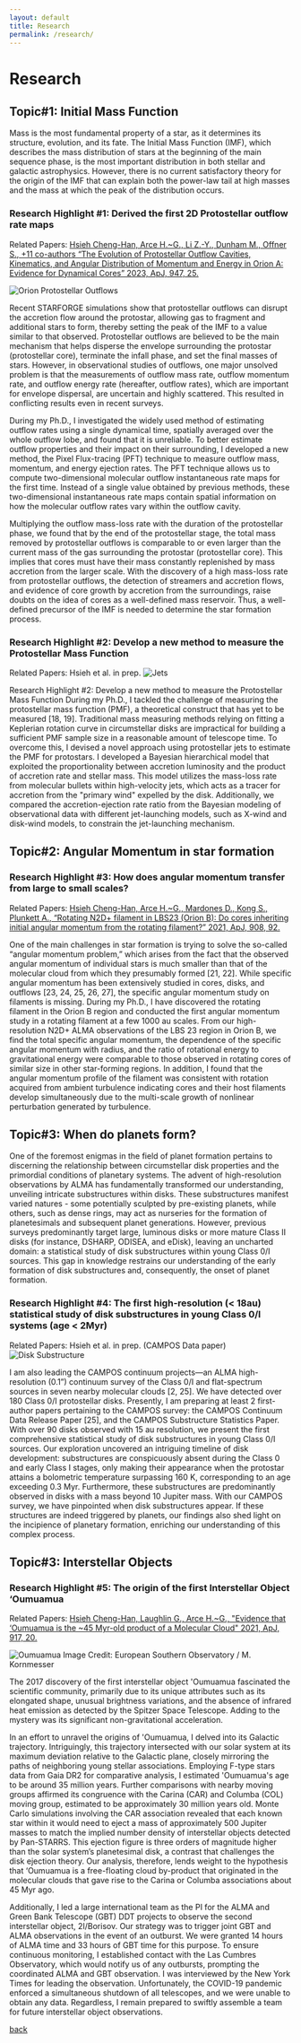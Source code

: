 ```yaml
---
layout: default
title: Research
permalink: /research/
---
```


# Research

## Topic#1: Initial Mass Function
Mass is the most fundamental property of a star, as it determines its structure, evolution, and its fate. The Initial Mass Function (IMF), which describes the mass distribution of stars at the beginning of the main sequence phase, is the most important distribution in both stellar and galactic astrophysics. However, there is no current satisfactory theory for the origin of the IMF that can explain both the power-law tail at high masses and the mass at which the peak of the distribution occurs.
### Research Highlight #1: Derived the first 2D Protostellar outflow rate maps
Related Papers:
[Hsieh Cheng-Han, Arce H.~G., Li Z.-Y., Dunham M., Offner S., +11 co-authors “The Evolution of Protostellar Outflow Cavities, Kinematics, and Angular Distribution of Momentum and Energy in Orion A: Evidence for Dynamical Cores” 2023, ApJ, 947, 25.](https://ui.adsabs.harvard.edu/abs/2023ApJ...947...25H/abstract)

![Orion Protostellar Outflows](/assets/img/Outflows.png)

Recent STARFORGE simulations show that protostellar outflows can disrupt the accretion flow
around the protostar, allowing gas to fragment and additional stars to form, thereby setting the peak of the IMF to a value similar to that observed. Protostellar outflows are believed to be the main
mechanism that helps disperse the envelope surrounding the protostar (protostellar core), terminate the infall phase, and set the final masses of stars. However, in observational studies of outflows, one major unsolved problem is that the measurements of outflow mass rate, outflow
momentum rate, and outflow energy rate (hereafter, outflow rates), which are important for envelope
dispersal, are uncertain and highly scattered. This resulted in conflicting results even in recent surveys.

During my Ph.D., I investigated the widely used method of estimating outflow rates using a single
dynamical time, spatially averaged over the whole outflow lobe, and found that it is unreliable. To better estimate outflow properties and their impact on their surrounding, I developed a new method, the Pixel Flux-tracing (PFT) technique to measure outflow mass, momentum, and energy ejection rates.
The PFT technique allows us to compute two-dimensional molecular outflow instantaneous rate
maps for the first time. Instead of a single value obtained by previous methods, these two-dimensional
instantaneous rate maps contain spatial information on how the molecular outflow rates vary within the
outflow cavity.

Multiplying the outflow mass-loss rate with the duration of the protostellar phase, we found that by
the end of the protostellar stage, the total mass removed by protostellar outflows is comparable to or even larger than the current mass of the gas surrounding the protostar (protostellar core). This implies that cores must have their mass constantly replenished by mass accretion from the larger scale. With the discovery of a high mass-loss rate from protostellar outflows, the detection of streamers and accretion flows, and evidence of core growth by accretion from the surroundings, raise doubts on the idea of cores as a well-defined mass reservoir. Thus, a well-defined precursor of the IMF is needed to determine the star formation process.


### Research Highlight #2: Develop a new method to measure the Protostellar Mass Function
Related Papers: Hsieh et al. in prep.
![Jets](/assets/img/Jets.png)

Research Highlight #2: Develop a new method to measure the Protostellar Mass Function
During my Ph.D., I tackled the challenge of measuring the protostellar mass function (PMF), a theoretical construct that has yet to be measured [18, 19]. Traditional mass measuring methods relying on fitting a Keplerian rotation curve in circumstellar disks are impractical for building a sufficient PMF sample size in a reasonable amount of telescope time. To overcome this, I devised a novel approach using protostellar jets to estimate the PMF for protostars.
I developed a Bayesian hierarchical model that exploited the proportionality between accretion luminosity and the product of accretion rate and stellar mass. This model utilizes the mass-loss rate from molecular bullets within high-velocity jets, which acts as a tracer for accretion from the "primary wind" expelled by the disk. Additionally, we compared the accretion-ejection rate ratio from the Bayesian modeling of observational data with different jet-launching models, such as X-wind and disk-wind models, to constrain the jet-launching mechanism.

## Topic#2: Angular Momentum in star formation

### Research Highlight #3: How does angular momentum transfer from large to small scales?
Related Papers:
[Hsieh Cheng-Han, Arce H.~G., Mardones D., Kong S., Plunkett A., “Rotating N2D+ filament in LBS23 (Orion B): Do cores inheriting initial angular momentum from the rotating filament?” 2021, ApJ, 908, 92.](https://ui.adsabs.harvard.edu/abs/2021ApJ...908...92H/abstract)

One of the main challenges in star formation is trying to solve the so-called “angular momentum problem,” which arises from the fact that the observed angular momentum of individual stars is much smaller than that of the molecular cloud from which they presumably formed [21, 22]. While specific angular momentum has been extensively studied in cores, disks, and outflows [23, 24, 25, 26, 27], the specific angular momentum study on filaments is missing. During my Ph.D., I have discovered the rotating filament in the Orion B region and conducted the first angular momentum study in a rotating filament at a few 1000 au scales. From our high-resolution N2D+ ALMA observations of the LBS 23 region in Orion B, we find the total specific angular momentum, the dependence of the specific angular momentum with radius, and the ratio of rotational energy to gravitational energy were comparable to those observed in rotating cores of similar size in other star-forming regions. In addition, I found that the angular momentum profile of the filament was consistent with rotation acquired from ambient turbulence indicating cores and their host filaments develop simultaneously due to the multi-scale growth of nonlinear perturbation generated by turbulence.


## Topic#3: When do planets form?
One of the foremost enigmas in the field of planet formation pertains to discerning the relationship
between circumstellar disk properties and the primordial conditions of planetary systems. The advent of high-resolution observations by ALMA has fundamentally transformed our understanding, unveiling intricate substructures within disks. These substructures manifest varied natures - some potentially sculpted by pre-existing planets, while others, such as dense rings, may act as nurseries for the formation of planetesimals and subsequent planet generations. However, previous surveys predominantly target large, luminous disks or more mature Class II disks (for instance, DSHARP, ODISEA, and eDisk), leaving an uncharted domain: a statistical study of disk substructures within young Class 0/I sources. This gap in knowledge restrains our understanding of the early formation of disk substructures and, consequently, the onset of planet formation.

### Research Highlight #4: The first high-resolution (< 18au) statistical study of disk substructures in young Class 0/I systems (age < 2Myr)
Related Papers: Hsieh et al. in prep. (CAMPOS Data paper)
![Disk Substructure](/assets/img/Disk.png)

I am also leading the CAMPOS continuum projects—an ALMA high-resolution (0.1”)
continuum survey of the Class 0/I and flat-spectrum sources in seven nearby molecular clouds [2, 25].
We have detected over 180 Class 0/I protostellar disks. Presently, I am preparing at least 2 first-author papers pertaining to the CAMPOS survey: the CAMPOS Continuum Data Release Paper [25], and the CAMPOS Substructure Statistics Paper. With over 90 disks observed with 15 au resolution, we present the first comprehensive statistical study of disk substructures in young Class 0/I sources. Our exploration uncovered an intriguing timeline of disk development: substructures are conspicuously absent during the Class 0 and early Class I stages, only making their appearance when the protostar attains a bolometric temperature surpassing 160 K, corresponding to an age exceeding 0.3 Myr. Furthermore, these substructures are predominantly observed in disks with a mass beyond 10 Jupiter mass. With our CAMPOS survey, we have pinpointed when disk substructures appear. If these
structures are indeed triggered by planets, our findings also shed light on the incipience of planetary formation, enriching our understanding of this complex process.

## Topic#3: Interstellar Objects

### Research Highlight #5: The origin of the first Interstellar Object ‘Oumuamua
Related Papers:
[Hsieh Cheng-Han, Laughlin G., Arce H.~G., "Evidence that ‘Oumuamua is the ~45 Myr-old product
of a Molecular Cloud" 2021, ApJ, 917, 20.](https://ui.adsabs.harvard.edu/abs/2021ApJ...917...20H/abstract)

![Oumuamua](/assets/img/Oumuamua.png)
Image Credit: European Southern Observatory / M. Kornmesser

The 2017 discovery of the first interstellar object 'Oumuamua fascinated the scientific community, primarily due to its unique attributes such as its elongated shape, unusual brightness variations, and the absence of infrared heat emission as detected by the Spitzer Space Telescope. Adding to the mystery was its significant non-gravitational acceleration.

In an effort to unravel the origins of 'Oumuamua, I delved into its Galactic trajectory. Intriguingly, this trajectory intersected with our solar system at its maximum deviation relative to the Galactic plane, closely mirroring the paths of neighboring young stellar associations. Employing F-type stars data from Gaia DR2 for comparative analysis, I estimated 'Oumuamua's age to be around 35 million years. Further comparisons with nearby moving groups affirmed its congruence with the Carina (CAR) and Columba (COL) moving group, estimated to be approximately 30 million years old. Monte Carlo simulations involving the CAR association revealed that each known star within it would need to eject a mass of approximately 500 Jupiter masses to match the implied number density of interstellar objects detected by Pan-STARRS. This ejection figure is three orders of magnitude higher than the solar system’s planetesimal disk, a contrast that challenges the disk ejection theory. Our analysis, therefore, lends weight to the hypothesis that ‘Oumuamua is a free-floating cloud by-product that originated in the molecular clouds that gave rise to the Carina or Columba associations about 45 Myr ago.

Additionally, I led a large international team as the PI for the ALMA and Green Bank Telescope (GBT) DDT projects to observe the second interstellar object, 2I/Borisov. Our strategy was to trigger joint GBT and ALMA observations in the event of an outburst. We were granted 14 hours of ALMA time and 33 hours of GBT time for this purpose. To ensure continuous monitoring, I established contact with the Las Cumbres Observatory, which would notify us of any outbursts, prompting the coordinated ALMA and GBT observation. I was interviewed by the New York Times for leading the observation. Unfortunately, the COVID-19 pandemic enforced a simultaneous shutdown of all telescopes, and we were unable to obtain any data. Regardless, I remain prepared to swiftly assemble a team for future interstellar object observations.

[back](../)
